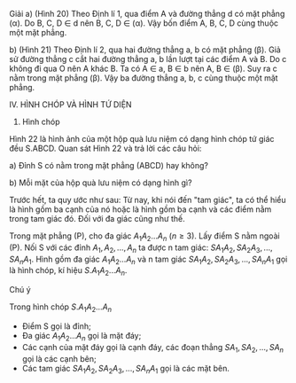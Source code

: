 Giải
a) (Hình 20) Theo Định lí 1, qua điểm A và đường thẳng d có mặt phẳng (α). Do B, C, D ∈ d nên B, C, D ∈ (α). Vậy bốn điểm A, B, C, D cùng thuộc một mặt phẳng.

b) (Hình 21) Theo Định lí 2, qua hai đường thẳng a, b có mặt phẳng (β). Giả sử đường thẳng c cắt hai đường thẳng a, b lần lượt tại các điểm A và B. Do c không đi qua O nên A khác B. Ta có A ∈ a, B ∈ b nên A, B ∈ (β). Suy ra c nằm trong mặt phẳng (β). Vậy ba đường thẳng a, b, c cùng thuộc một mặt phẳng.

IV. HÌNH CHÓP VÀ HÌNH TỨ DIỆN

1. Hình chóp

Hình 22 là hình ảnh của một hộp quà lưu niệm có dạng hình chóp tứ giác đều S.ABCD. Quan sát Hình 22 và trả lời các câu hỏi:

a) Đỉnh S có nằm trong mặt phẳng (ABCD) hay không?

b) Mỗi mặt của hộp quà lưu niệm có dạng hình gì?

Trước hết, ta quy ước như sau: Từ nay, khi nói đến "tam giác", ta có thể hiểu là hình gồm ba cạnh của nó hoặc là hình gồm ba cạnh và các điểm nằm trong tam giác đó. Đối với đa giác cũng như thế.

Trong mặt phẳng (P), cho đa giác $A_1A_2...A_n$ $(n \geq 3)$. Lấy điểm S nằm ngoài (P). Nối S với các đỉnh $A_1, A_2, ..., A_n$ ta được n tam giác: $SA_1A_2, SA_2A_3, ..., SA_nA_1$. Hình gồm đa giác $A_1A_2...A_n$ và n tam giác $SA_1A_2, SA_2A_3, ..., SA_nA_1$ gọi là hình chóp, kí hiệu $S.A_1A_2...A_n$.

Chú ý

Trong hình chóp $S.A_1A_2...A_n$
- Điểm S gọi là đỉnh;
- Đa giác $A_1A_2...A_n$ gọi là mặt đáy;
- Các cạnh của mặt đáy gọi là cạnh đáy, các đoạn thẳng $SA_1, SA_2, ..., SA_n$ gọi là các cạnh bên;
- Các tam giác $SA_1A_2, SA_2A_3, ..., SA_nA_1$ gọi là các mặt bên.